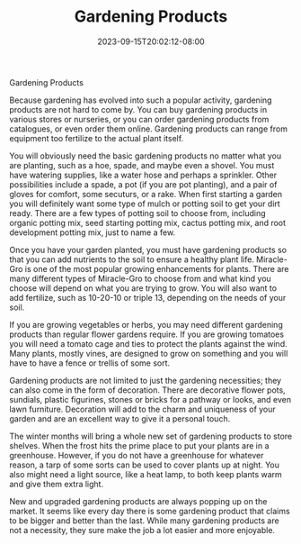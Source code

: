 ﻿---
title: "Gardening Products"
date: 2023-09-15T20:02:12-08:00
description: "Gardening Tips for Web Success"
featured_image: "/images/Gardening.jpg"
tags: ["Gardening"]
---

Gardening Products

Because gardening has evolved into such a popular activity, gardening products are not hard to come by.  You can buy gardening products in various stores or nurseries, or you can order gardening products from catalogues, or even order them online.  Gardening products can range from equipment too fertilize to the actual plant itself.

You will obviously need the basic gardening products no matter what you are planting, such as a hoe, spade, and maybe even a shovel.  You must have watering supplies, like a water hose and perhaps a sprinkler.  Other possibilities include a spade, a pot (if you are pot planting), and a pair of gloves for comfort, some secuturs, or a rake.  When first starting a garden you will definitely want some type of mulch or potting soil to get your dirt ready.  There are a few types of potting soil to choose from, including organic potting mix, seed starting potting mix, cactus potting mix, and root development potting mix, just to name a few.

Once you have your garden planted, you must have gardening products so that you can add nutrients to the soil to ensure a healthy plant life.  Miracle-Gro is one of the most popular growing enhancements for plants.  There are many different types of Miracle-Gro to choose from and what kind you choose will depend on what you are trying to grow.  You will also want to add fertilize, such as 10-20-10 or triple 13, depending on the needs of your soil.

If you are growing vegetables or herbs, you may need different gardening products than regular flower gardens require.  If you are growing tomatoes you will need a tomato cage and ties to protect the plants against the wind.  Many plants, mostly vines, are designed to grow on something and you will have to have a fence or trellis of some sort.

Gardening products are not limited to just the gardening necessities; they can also come in the form of decoration.  There are decorative flower pots, sundials, plastic figurines, stones or bricks for a pathway or looks, and even lawn furniture.  Decoration will add to the charm and uniqueness of your garden and are an excellent way to give it a personal touch.

The winter months will bring a whole new set of gardening products to store shelves.  When the frost hits the prime place to put your plants are in a greenhouse.  However, if you do not have a greenhouse for whatever reason, a tarp of some sorts can be used to cover plants up at night.  You also might need a light source, like a heat lamp, to both keep plants warm and give them extra light.

New and upgraded gardening products are always popping up on the market.  It seems like every day there is some gardening product that claims to be bigger and better than the last.  While many gardening products are not a necessity, they sure make the job a lot easier and more enjoyable.

